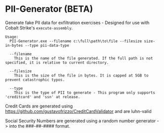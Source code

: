 # PII-Generator (BETA)
Generate fake PII data for exfiltration exercises - Designed for use with Cobalt Strike's `execute-assembly`.

```
Usage:
  PII-Generator.exe --filename c:\full\path\to\file --filesize size-in-bytes --type pii-data-type

  --filename
    This is the name of the file generated. If the full path is not specified, it is relative to current directory.

  --filesize
    This is the size of the file in bytes. It is capped at 5GB to prevent catastrophic typos.

  --type
    This is the type of PII to generate - This program only supports 'creditcard' and 'ssn' at release.

```

Credit Cards are generated using https://github.com/gustavofrizzo/CreditCardValidator and are luhn-valid

Social Security Numbers are generated using a random number generator -> into the ###-##-#### format.
